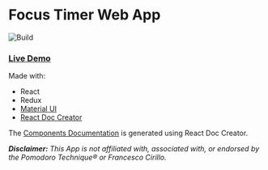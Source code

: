 # Focus Timer Web App

![Build](https://img.shields.io/travis/crearlink/focus-timer-app/master.svg?style=popout-square)

### [Live Demo](https://focustimer.crearlink.com/)


Made with:
+ React
+ Redux
+ [Material UI](https://material-ui-next.com/)
+ [React Doc Creator](https://github.com/crearlink/react-doc-creator)

The [Components Documentation](./COMPONENTS.md) is generated using React Doc Creator.

***Disclaimer:** This App is not affiliated with, associated with, or endorsed by the Pomodoro Technique® or Francesco Cirillo.*
